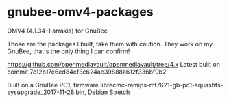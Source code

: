 # gnubee-omv4-packages
OMV4 (4.1.34-1 arrakis) for GnuBee

Those are the packages I built, take them with caution. They work on my GnuBee, that's the only thing I can confirm!

https://github.com/openmediavault/openmediavault/tree/4.x
Latest built on commit 7c12b17e6ed84ef3c624ae39888a612f336bf9b2

Built on a GnuBee PC1, firmware librecmc-ramips-mt7621-gb-pc1-squashfs-sysupgrade_2017-11-28.bin, Debian Stretch
